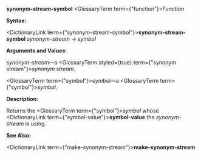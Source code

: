 **synonym-stream-symbol** <GlossaryTerm  term={"function"}><i>Function</i></GlossaryTerm> 



**Syntax:** 



<DictionaryLink  term={"synonym-stream-symbol"}><b>synonym-stream-symbol</b></DictionaryLink> *synonym-stream → symbol* 



**Arguments and Values:** 



*synonym-stream*—a <GlossaryTerm styled={true} term={"synonym stream"}><i>synonym stream</i></GlossaryTerm>. 



<GlossaryTerm  term={"symbol"}><i>symbol</i></GlossaryTerm>—a <GlossaryTerm  term={"symbol"}><i>symbol</i></GlossaryTerm>. 







 



 



**Description:** 



Returns the <GlossaryTerm  term={"symbol"}><i>symbol</i></GlossaryTerm> whose <DictionaryLink  term={"symbol-value"}><b>symbol-value</b></DictionaryLink> the *synonym-stream* is using. 



**See Also:** 



<DictionaryLink  term={"make-synonym-stream"}><b>make-synonym-stream</b></DictionaryLink> 



